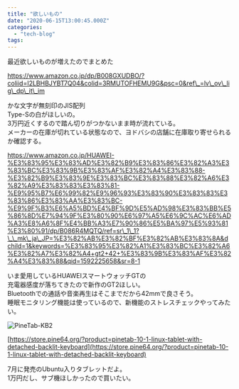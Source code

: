 ```yaml
---
title: "欲しいもの"
date: "2020-06-15T13:00:45.000Z"
categories: 
  - "tech-blog"
tags: 
---
```


最近欲しいものが増えたのでまとめた

https://www.amazon.co.jp/dp/B008GXUDBO/?coliid=I2LBHBJYBT7Q04&colid=3RMUTOFHEMU9G&psc=0&ref\_=lv\_ov\_lig\_dp\_it\_im

かな文字が無刻印のJIS配列  
Type-Sの白がほしいの。  
3万円近くするので踏ん切りがつかないまま時が流れている。  
メーカーの在庫が切れている状態なので、ヨドバシの店舗に在庫取り寄せられるか確認する。

https://www.amazon.co.jp/HUAWEI-%E3%83%95%E3%83%AD%E3%82%B9%E3%83%86%E3%82%A3%E3%83%BC%E3%83%9B%E3%83%AF%E3%82%A4%E3%83%88-%E3%82%B9%E3%83%9E%E3%83%BC%E3%83%88%E3%82%A6%E3%82%A9%E3%83%83%E3%83%81-%E9%95%B7%E6%99%82%E9%96%93%E3%83%90%E3%83%83%E3%83%86%E3%83%AA%E3%83%BC-%E9%9F%B3%E6%A5%BD%E4%BF%9D%E5%AD%98%E3%83%BB%E5%86%8D%E7%94%9F%E3%80%90%E6%97%A5%E6%9C%AC%E6%AD%A3%E8%A6%8F%E4%BB%A3%E7%90%86%E5%BA%97%E5%93%81%E3%80%91/dp/B086R4MQTQ/ref=sr\_1\_1?\_\_mk\_ja\_JP=%E3%82%AB%E3%82%BF%E3%82%AB%E3%83%8A&dchild=1&keywords=%E3%83%95%E3%82%A1%E3%83%BC%E3%82%A6%E3%82%A7%E3%82%A4+gt2+42+%E3%83%9B%E3%83%AF%E3%82%A4%E3%83%88&qid=1592225658&sr=8-1

いま愛用しているHUAWEIスマートウォッチGTの  
充電器感度が落ちてきたので新作のGT2ほしい。  
Bluetoothでの通話や音楽再生はそこまでだから42mmで良さそう。  
睡眠モニタリング機能は使っているので、新機能のストレスチェックやってみたい。

![PineTab-KB2](/images/PineTab-KB2.jpg)

[https://store.pine64.org/?product=pinetab-10-1-linux-tablet-with-detached-backlit-keyboard](https://store.pine64.org/?product=pinetab-10-1-linux-tablet-with-detached-backlit-keyboard)

7月に発売のUbuntu入りタブレットだよ。  
1万円だし、サブ機ほしかったので買いたい。
